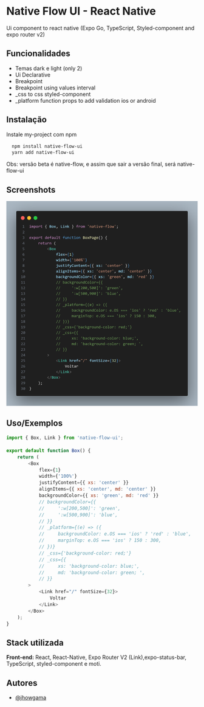 # Native Flow UI - React Native

Ui component to react native (Expo Go, TypeScript, Styled-component and expo router v2)

## Funcionalidades

-   Temas dark e light (only 2)
-   Ui Declarative
-   Breakpoint
-   Breakpoint using values interval
-   \_css to css styled-component
-   \_platform function props to add validation ios or android

## Instalação

Instale my-project com npm

```bash
  npm install native-flow-ui
  yarn add native-flow-ui
```

Obs: versão beta é native-flow, e assim que sair a versão final, será native-flow-ui

## Screenshots

![App Screenshot](https://raw.githubusercontent.com/Jhow2017/native-flow-ui/main/assets/code.png)

## Uso/Exemplos

```javascript
import { Box, Link } from 'native-flow-ui';

export default function Box() {
    return (
        <Box
            flex={1}
            width={'100%'}
            justifyContent={{ xs: 'center' }}
            alignItems={{ xs: 'center', md: 'center' }}
            backgroundColor={{ xs: 'green', md: 'red' }}
            // backgroundColor={{
            //     ':w[200,500]': 'green',
            //     ':w[500,900]': 'blue',
            // }}
            // _platform={(e) => ({
            //     backgroundColor: e.OS === 'ios' ? 'red' : 'blue',
            //     marginTop: e.OS === 'ios' ? 150 : 300,
            // })}
            // _css={'background-color: red;'}
            // _css={{
            //     xs: 'background-color: blue;',
            //     md: 'background-color: green; ',
            // }}
        >
            <Link href="/" fontSize={32}>
                Voltar
            </Link>
        </Box>
    );
}
```

## Stack utilizada

**Front-end:** React, React-Native, Expo Router V2 (Link),expo-status-bar, TypeScript,
styled-component e moti.

## Autores

-   [@jhowgama](https://www.linkedin.com/in/jonathan-gama-2365a4187/)
